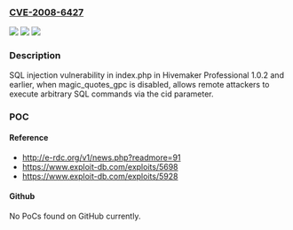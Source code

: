 ### [CVE-2008-6427](https://cve.mitre.org/cgi-bin/cvename.cgi?name=CVE-2008-6427)
![](https://img.shields.io/static/v1?label=Product&message=n%2Fa&color=blue)
![](https://img.shields.io/static/v1?label=Version&message=n%2Fa&color=blue)
![](https://img.shields.io/static/v1?label=Vulnerability&message=n%2Fa&color=brighgreen)

### Description

SQL injection vulnerability in index.php in Hivemaker Professional 1.0.2 and earlier, when magic_quotes_gpc is disabled, allows remote attackers to execute arbitrary SQL commands via the cid parameter.

### POC

#### Reference
- http://e-rdc.org/v1/news.php?readmore=91
- https://www.exploit-db.com/exploits/5698
- https://www.exploit-db.com/exploits/5928

#### Github
No PoCs found on GitHub currently.

